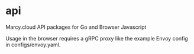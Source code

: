 # api
Marcy.cloud API packages for Go and Browser Javascript

Usage in the browser requires a gRPC proxy like the example Envoy config in configs/envoy.yaml.
